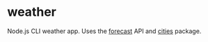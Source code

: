 # weather
Node.js CLI weather app. Uses the [forecast](forecast.io) API and [cities](npmjs.com/package/cities) package.
